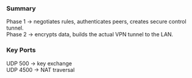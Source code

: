 ### Summary
Phase 1 → negotiates rules, authenticates peers, creates secure control tunnel.  
Phase 2 → encrypts data, builds the actual VPN tunnel to the LAN.

### Key Ports
UDP 500 → key exchange  
UDP 4500 → NAT traversal  
